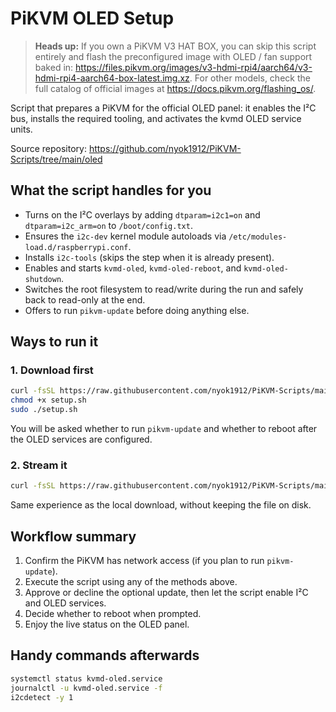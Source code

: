 # PiKVM OLED Setup

> **Heads up:** If you own a PiKVM V3 HAT BOX, you can skip this script entirely and flash the preconfigured image with OLED / fan support baked in: <https://files.pikvm.org/images/v3-hdmi-rpi4/aarch64/v3-hdmi-rpi4-aarch64-box-latest.img.xz>. For other models, check the full catalog of official images at <https://docs.pikvm.org/flashing_os/>.

Script that prepares a PiKVM for the official OLED panel: it enables the I²C bus, installs the required tooling, and activates the kvmd OLED service units.

Source repository: <https://github.com/nyok1912/PiKVM-Scripts/tree/main/oled>

## What the script handles for you

- Turns on the I²C overlays by adding `dtparam=i2c1=on` and `dtparam=i2c_arm=on` to `/boot/config.txt`.
- Ensures the `i2c-dev` kernel module autoloads via `/etc/modules-load.d/raspberrypi.conf`.
- Installs `i2c-tools` (skips the step when it is already present).
- Enables and starts `kvmd-oled`, `kvmd-oled-reboot`, and `kvmd-oled-shutdown`.
- Switches the root filesystem to read/write during the run and safely back to read-only at the end.
- Offers to run `pikvm-update` before doing anything else.

## Ways to run it

### 1. Download first

```bash
curl -fsSL https://raw.githubusercontent.com/nyok1912/PiKVM-Scripts/main/oled/setup.sh -o setup.sh
chmod +x setup.sh
sudo ./setup.sh
```

You will be asked whether to run `pikvm-update` and whether to reboot after the OLED services are configured.

### 2. Stream it

```bash
curl -fsSL https://raw.githubusercontent.com/nyok1912/PiKVM-Scripts/main/oled/setup.sh | sudo bash
```

Same experience as the local download, without keeping the file on disk.

## Workflow summary

1. Confirm the PiKVM has network access (if you plan to run `pikvm-update`).
2. Execute the script using any of the methods above.
3. Approve or decline the optional update, then let the script enable I²C and OLED services.
4. Decide whether to reboot when prompted.
5. Enjoy the live status on the OLED panel.

## Handy commands afterwards

```bash
systemctl status kvmd-oled.service
journalctl -u kvmd-oled.service -f
i2cdetect -y 1
```

